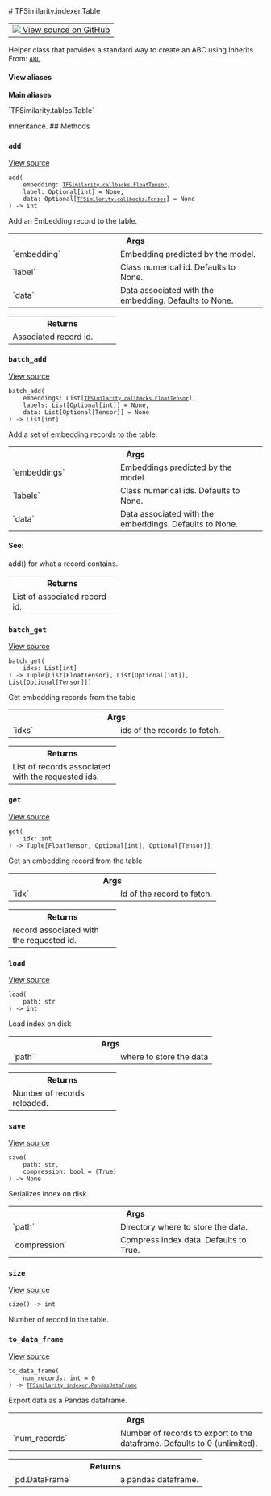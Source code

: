 
<div itemscope itemtype="http://developers.google.com/ReferenceObject">
<meta itemprop="name" content="TFSimilarity.indexer.Table" />
<meta itemprop="path" content="Stable" />
<meta itemprop="property" content="add"/>
<meta itemprop="property" content="batch_add"/>
<meta itemprop="property" content="batch_get"/>
<meta itemprop="property" content="get"/>
<meta itemprop="property" content="load"/>
<meta itemprop="property" content="save"/>
<meta itemprop="property" content="size"/>
<meta itemprop="property" content="to_data_frame"/>
</div>
# TFSimilarity.indexer.Table
<!-- Insert buttons and diff -->
<table class="tfo-notebook-buttons tfo-api nocontent" align="left">
<td>
  <a target="_blank" href="https://github.com/tensorflow/similarity/blob/main/tensorflow_similarity/tables/table.py#L6-L106">
    <img src="https://www.tensorflow.org/images/GitHub-Mark-32px.png" />
    View source on GitHub
  </a>
</td>
</table>

Helper class that provides a standard way to create an ABC using
Inherits From: [`ABC`](../../TFSimilarity/distances/ABC.md)
<section class="expandable">
  <h4 class="showalways">View aliases</h4>
  <p>
<b>Main aliases</b>
<p>`TFSimilarity.tables.Table`</p>
</p>
</section>
<!-- Placeholder for "Used in" -->
inheritance.
## Methods
<h3 id="add"><code>add</code></h3>
<a target="_blank" href="https://github.com/tensorflow/similarity/blob/main/tensorflow_similarity/tables/table.py#L8-L24">View source</a>
<pre class="devsite-click-to-copy prettyprint lang-py tfo-signature-link">
<code>add(
    embedding: <a href="../../TFSimilarity/callbacks/FloatTensor.md"><code>TFSimilarity.callbacks.FloatTensor</code></a>,
    label: Optional[int] = None,
    data: Optional[<a href="../../TFSimilarity/callbacks/Tensor.md"><code>TFSimilarity.callbacks.Tensor</code></a>] = None
) -> int
</code></pre>
Add an Embedding record to the table.

<!-- Tabular view -->
 <table class="responsive fixed orange">
<colgroup><col width="214px"><col></colgroup>
<tr><th colspan="2">Args</th></tr>
<tr>
<td>
`embedding`
</td>
<td>
Embedding predicted by the model.
</td>
</tr><tr>
<td>
`label`
</td>
<td>
Class numerical id. Defaults to None.
</td>
</tr><tr>
<td>
`data`
</td>
<td>
Data associated with the embedding. Defaults to None.
</td>
</tr>
</table>

<!-- Tabular view -->
 <table class="responsive fixed orange">
<colgroup><col width="214px"><col></colgroup>
<tr><th colspan="2">Returns</th></tr>
<tr class="alt">
<td colspan="2">
Associated record id.
</td>
</tr>
</table>

<h3 id="batch_add"><code>batch_add</code></h3>
<a target="_blank" href="https://github.com/tensorflow/similarity/blob/main/tensorflow_similarity/tables/table.py#L25-L44">View source</a>
<pre class="devsite-click-to-copy prettyprint lang-py tfo-signature-link">
<code>batch_add(
    embeddings: List[<a href="../../TFSimilarity/callbacks/FloatTensor.md"><code>TFSimilarity.callbacks.FloatTensor</code></a>],
    labels: List[Optional[int]] = None,
    data: List[Optional[Tensor]] = None
) -> List[int]
</code></pre>
Add a set of embedding records to the table.

<!-- Tabular view -->
 <table class="responsive fixed orange">
<colgroup><col width="214px"><col></colgroup>
<tr><th colspan="2">Args</th></tr>
<tr>
<td>
`embeddings`
</td>
<td>
Embeddings predicted by the model.
</td>
</tr><tr>
<td>
`labels`
</td>
<td>
Class numerical ids. Defaults to None.
</td>
</tr><tr>
<td>
`data`
</td>
<td>
Data associated with the embeddings. Defaults to None.
</td>
</tr>
</table>

#### See:
add() for what a record contains.

<!-- Tabular view -->
 <table class="responsive fixed orange">
<colgroup><col width="214px"><col></colgroup>
<tr><th colspan="2">Returns</th></tr>
<tr class="alt">
<td colspan="2">
List of associated record id.
</td>
</tr>
</table>

<h3 id="batch_get"><code>batch_get</code></h3>
<a target="_blank" href="https://github.com/tensorflow/similarity/blob/main/tensorflow_similarity/tables/table.py#L59-L70">View source</a>
<pre class="devsite-click-to-copy prettyprint lang-py tfo-signature-link">
<code>batch_get(
    idxs: List[int]
) -> Tuple[List[FloatTensor], List[Optional[int]], List[Optional[Tensor]]]
</code></pre>
Get embedding records from the table

<!-- Tabular view -->
 <table class="responsive fixed orange">
<colgroup><col width="214px"><col></colgroup>
<tr><th colspan="2">Args</th></tr>
<tr>
<td>
`idxs`
</td>
<td>
ids of the records to fetch.
</td>
</tr>
</table>

<!-- Tabular view -->
 <table class="responsive fixed orange">
<colgroup><col width="214px"><col></colgroup>
<tr><th colspan="2">Returns</th></tr>
<tr class="alt">
<td colspan="2">
List of records associated with the requested ids.
</td>
</tr>
</table>

<h3 id="get"><code>get</code></h3>
<a target="_blank" href="https://github.com/tensorflow/similarity/blob/main/tensorflow_similarity/tables/table.py#L46-L57">View source</a>
<pre class="devsite-click-to-copy prettyprint lang-py tfo-signature-link">
<code>get(
    idx: int
) -> Tuple[FloatTensor, Optional[int], Optional[Tensor]]
</code></pre>
Get an embedding record from the table

<!-- Tabular view -->
 <table class="responsive fixed orange">
<colgroup><col width="214px"><col></colgroup>
<tr><th colspan="2">Args</th></tr>
<tr>
<td>
`idx`
</td>
<td>
Id of the record to fetch.
</td>
</tr>
</table>

<!-- Tabular view -->
 <table class="responsive fixed orange">
<colgroup><col width="214px"><col></colgroup>
<tr><th colspan="2">Returns</th></tr>
<tr class="alt">
<td colspan="2">
record associated with the requested id.
</td>
</tr>
</table>

<h3 id="load"><code>load</code></h3>
<a target="_blank" href="https://github.com/tensorflow/similarity/blob/main/tensorflow_similarity/tables/table.py#L85-L94">View source</a>
<pre class="devsite-click-to-copy prettyprint lang-py tfo-signature-link">
<code>load(
    path: str
) -> int
</code></pre>
Load index on disk

<!-- Tabular view -->
 <table class="responsive fixed orange">
<colgroup><col width="214px"><col></colgroup>
<tr><th colspan="2">Args</th></tr>
<tr>
<td>
`path`
</td>
<td>
where to store the data
</td>
</tr>
</table>

<!-- Tabular view -->
 <table class="responsive fixed orange">
<colgroup><col width="214px"><col></colgroup>
<tr><th colspan="2">Returns</th></tr>
<tr class="alt">
<td colspan="2">
Number of records reloaded.
</td>
</tr>
</table>

<h3 id="save"><code>save</code></h3>
<a target="_blank" href="https://github.com/tensorflow/similarity/blob/main/tensorflow_similarity/tables/table.py#L76-L83">View source</a>
<pre class="devsite-click-to-copy prettyprint lang-py tfo-signature-link">
<code>save(
    path: str,
    compression: bool = (True)
) -> None
</code></pre>
Serializes index on disk.

<!-- Tabular view -->
 <table class="responsive fixed orange">
<colgroup><col width="214px"><col></colgroup>
<tr><th colspan="2">Args</th></tr>
<tr>
<td>
`path`
</td>
<td>
Directory where to store the data.
</td>
</tr><tr>
<td>
`compression`
</td>
<td>
Compress index data. Defaults to True.
</td>
</tr>
</table>

<h3 id="size"><code>size</code></h3>
<a target="_blank" href="https://github.com/tensorflow/similarity/blob/main/tensorflow_similarity/tables/table.py#L72-L74">View source</a>
<pre class="devsite-click-to-copy prettyprint lang-py tfo-signature-link">
<code>size() -> int
</code></pre>
Number of record in the table.

<h3 id="to_data_frame"><code>to_data_frame</code></h3>
<a target="_blank" href="https://github.com/tensorflow/similarity/blob/main/tensorflow_similarity/tables/table.py#L96-L106">View source</a>
<pre class="devsite-click-to-copy prettyprint lang-py tfo-signature-link">
<code>to_data_frame(
    num_records: int = 0
) -> <a href="../../TFSimilarity/indexer/PandasDataFrame.md"><code>TFSimilarity.indexer.PandasDataFrame</code></a>
</code></pre>
Export data as a Pandas dataframe.

<!-- Tabular view -->
 <table class="responsive fixed orange">
<colgroup><col width="214px"><col></colgroup>
<tr><th colspan="2">Args</th></tr>
<tr>
<td>
`num_records`
</td>
<td>
Number of records to export to the dataframe.
Defaults to 0 (unlimited).
</td>
</tr>
</table>

<!-- Tabular view -->
 <table class="responsive fixed orange">
<colgroup><col width="214px"><col></colgroup>
<tr><th colspan="2">Returns</th></tr>
<tr>
<td>
`pd.DataFrame`
</td>
<td>
a pandas dataframe.
</td>
</tr>
</table>


